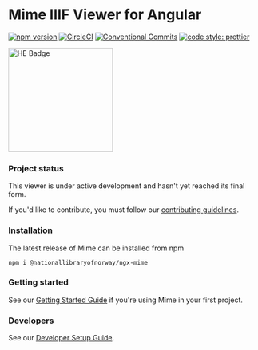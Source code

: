 # Mime IIIF Viewer for Angular

[![npm version](https://badge.fury.io/js/@nationallibraryofnorway%2Fngx-mime.svg)](https://badge.fury.io/js/@nationallibraryofnorway%2Fngx-mime)
[![CircleCI](https://circleci.com/gh/NationalLibraryOfNorway/ngx-mime.svg?style=svg)](https://circleci.com/gh/NationalLibraryOfNorway/ngx-mime)
[![Conventional Commits](https://img.shields.io/badge/Conventional%20Commits-1.0.0-yellow.svg)](https://conventionalcommits.org)
[![code style: prettier](https://img.shields.io/badge/code_style-prettier-ff69b4.svg?style=flat-square)](https://github.com/prettier/prettier)

<a href="https://www.lambdatest.com/hyperexecute" target="_blank"><img width="209" alt="HE Badge" src="https://user-images.githubusercontent.com/10496433/203929571-69077a63-1928-435e-b8ba-f4cdcb9d960b.png"></a>

### Project status

This viewer is under active development and hasn't yet reached its final form.

If you'd like to contribute, you must follow our [contributing guidelines](https://github.com/NationalLibraryOfNorway/ngx-mime/blob/main/CONTRIBUTING.md).

### Installation

The latest release of Mime can be installed from npm

`npm i @nationallibraryofnorway/ngx-mime`

### Getting started

See our [Getting Started Guide](https://github.com/NationalLibraryOfNorway/ngx-mime/wiki/Getting-Started)
if you're using Mime in your first project.

### Developers

See our [Developer Setup Guide](https://github.com/NationalLibraryOfNorway/ngx-mime/wiki/Developer-Setup).

